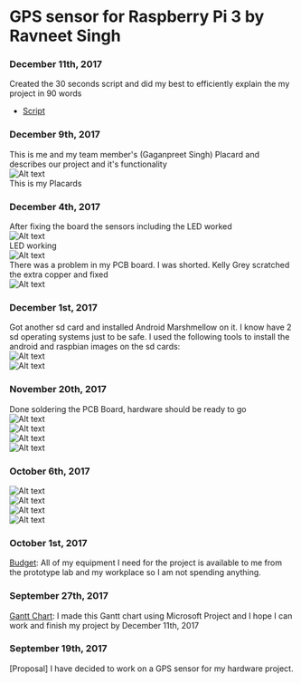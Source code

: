 GPS sensor for Raspberry Pi 3 by Ravneet Singh
==============================================
### December 11th, 2017
Created the 30 seconds script and did my best to efficiently explain the my project in 90 words<br>
-  [Script](https://github.com/JustlikeRav/GPS-reciever/blob/master/script.docx)<br>
### December 9th, 2017
This is me and my team member's (Gaganpreet Singh) Placard and describes our project and it's functionality<br>
![Alt text](https://github.com/JustlikeRav/GPS-reciever/blob/master/placard.JPG?raw=true "Placard")<br>
This is my Placards<br>
### December 4th, 2017
After fixing the board the sensors including the LED worked<br>
![Alt text](https://github.com/JustlikeRav/GPS-reciever/blob/master/AllSensorsWorking.jpeg?raw=true "Sensors")<br>
LED working<br>
![Alt text](https://github.com/JustlikeRav/GPS-reciever/blob/master/led.jpeg?raw=true "Sensors")<br>
There was a problem in my PCB board. I was shorted. Kelly Grey scratched the extra copper and fixed<br>
![Alt text](https://github.com/JustlikeRav/GPS-reciever/blob/master/PCBscratch.jpeg?raw=true "PCB board after scratching")<br>
### December 1st, 2017
Got another sd card and installed Android Marshmellow on it. I know have 2 sd operating systems just to be safe.
I used the following tools to install the android and raspbian images on the sd cards: <br>
![Alt text](https://github.com/JustlikeRav/GPS-reciever/blob/master/diskimager.JPG?raw=true "This software extracts the image files and wrties it on the sd card")<br>
![Alt text](https://github.com/JustlikeRav/GPS-reciever/blob/master/sdcardformater.JPG?raw=true "SD card formater to format sd cards efficiantly")<br>
### November 20th, 2017
Done soldering the PCB Board, hardware should be ready to go<br>
![Alt text](https://github.com/JustlikeRav/GPS-reciever/blob/master/soldering.jpeg?raw=true "Me Soldering")<br>
![Alt text](https://github.com/JustlikeRav/GPS-reciever/blob/master/eveything.jpeg?raw=true "Every hardware unit put together")<br>
![Alt text](https://github.com/JustlikeRav/GPS-reciever/blob/master/pcb.jpeg?raw=true "PCB board with the sensors")<br>
![Alt text](https://github.com/JustlikeRav/GPS-reciever/blob/master/pcbwithoutsensors.jpeg?raw=true "PCB board without sensors")<br>
### October 6th, 2017
![Alt text](https://github.com/JustlikeRav/GPS-reciever/blob/master/GPS.jpeg?raw=true "BU-353-S4 USB GPS Reciever")<br>
![Alt text](https://github.com/JustlikeRav/GPS-reciever/blob/master/parts.jpeg?raw=true "Raspberry Pi 3 and other essential parts")<br>
![Alt text](https://github.com/JustlikeRav/GPS-reciever/blob/master/back.jpeg?raw=true "Raspberry Pi 3 Back View")<br>
![Alt text](https://github.com/JustlikeRav/GPS-reciever/blob/master/front.jpeg?raw=true "Raspberry Pi 3 Front View")<br>
### October 1st, 2017
[Budget](https://github.com/JustlikeRav/GPS-reciever/blob/master/budgets.docx): All of my equipment I need for the project is available to me from the prototype lab and my workplace so I am not spending anything.
### September 27th, 2017
[Gantt Chart](https://github.com/JustlikeRav/GPS-reciever/blob/master/ProjectGantProject.mpp): I made this Gantt chart using Microsoft Project and I hope I can work and finish my project by December 11th, 2017
### September 19th, 2017
[Proposal] I have decided to work on a GPS sensor for my hardware project.
